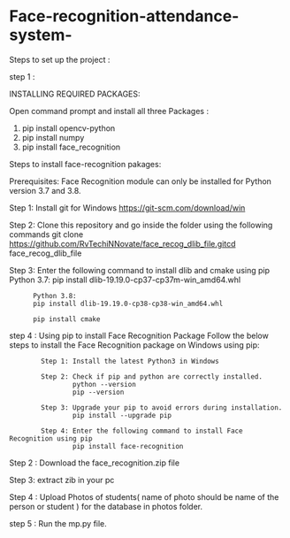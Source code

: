 # Face-recognition-attendance-system-

Steps to set up the project :

step 1 :

  INSTALLING REQUIRED PACKAGES:

  Open command prompt and install all three Packages :
  1. pip install opencv-python
  2. pip install numpy
  3. pip install face_recognition
   
  Steps to install face-recognition  pakages:

  Prerequisites:
  Face Recognition module can only be installed for Python version 3.7 and 3.8.

  Step 1: Install git for Windows
          https://git-scm.com/download/win
        
  Step 2: Clone this repository and go inside the folder using the following commands
          git clone https://github.com/RvTechiNNovate/face_recog_dlib_file.gitcd face_recog_dlib_file

  Step 3: Enter the following command to install dlib and cmake using pip 
          Python 3.7:
          pip install dlib-19.19.0-cp37-cp37m-win_amd64.whl

          Python 3.8:
          pip install dlib-19.19.0-cp38-cp38-win_amd64.whl

          pip install cmake

  step 4 : Using pip to install Face Recognition Package
            Follow the below steps to install the Face Recognition package on Windows using pip:

            Step 1: Install the latest Python3 in Windows 

            Step 2: Check if pip and python are correctly installed.
                    python --version
                    pip --version
                    
            Step 3: Upgrade your pip to avoid errors during installation.
                    pip install --upgrade pip

            Step 4: Enter the following command to install Face Recognition using pip
                    pip install face-recognition


Step 2 :
Download the face_recognition.zip file

Step 3: 
extract zib in your pc 

Step 4 :
Upload Photos of students( name of photo should be name of the person or student ) for the database in photos folder.

step 5 :
Run the mp.py file.

